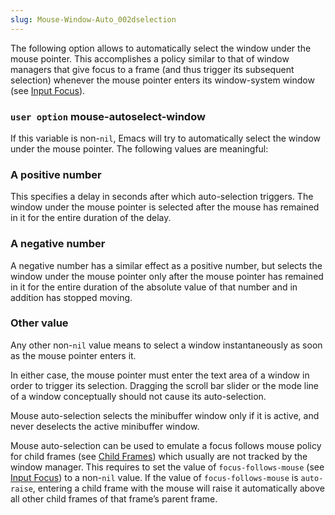 ```yaml
---
slug: Mouse-Window-Auto_002dselection
---
```


The following option allows to automatically select the window under the mouse pointer. This accomplishes a policy similar to that of window managers that give focus to a frame (and thus trigger its subsequent selection) whenever the mouse pointer enters its window-system window (see [Input Focus](Input-Focus)).

### <span className="tag useroption">`user option`</span> **mouse-autoselect-window**

If this variable is non-`nil`, Emacs will try to automatically select the window under the mouse pointer. The following values are meaningful:

### A positive number

This specifies a delay in seconds after which auto-selection triggers. The window under the mouse pointer is selected after the mouse has remained in it for the entire duration of the delay.

### A negative number

A negative number has a similar effect as a positive number, but selects the window under the mouse pointer only after the mouse pointer has remained in it for the entire duration of the absolute value of that number and in addition has stopped moving.

### Other value

Any other non-`nil` value means to select a window instantaneously as soon as the mouse pointer enters it.

In either case, the mouse pointer must enter the text area of a window in order to trigger its selection. Dragging the scroll bar slider or the mode line of a window conceptually should not cause its auto-selection.

Mouse auto-selection selects the minibuffer window only if it is active, and never deselects the active minibuffer window.

Mouse auto-selection can be used to emulate a focus follows mouse policy for child frames (see [Child Frames](Child-Frames)) which usually are not tracked by the window manager. This requires to set the value of `focus-follows-mouse` (see [Input Focus](Input-Focus)) to a non-`nil` value. If the value of `focus-follows-mouse` is `auto-raise`, entering a child frame with the mouse will raise it automatically above all other child frames of that frame’s parent frame.
